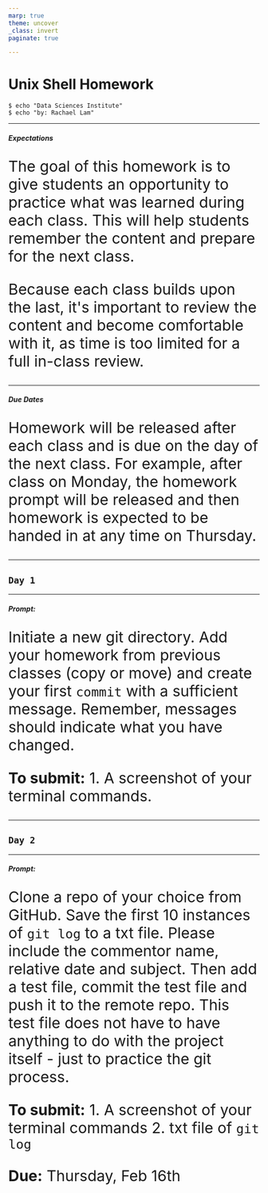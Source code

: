 ```yaml
---
marp: true
theme: uncover
_class: invert
paginate: true

---
```

<style>
    p {
        text-align: left;
        font-size: 30px
    }
    ul {
        margin: 0;
        font-size: 30px;
    }
    table {
        font-size: 30px;
    }
    ol {
        margin: 0;
        font-size: 30px;
    }
</style>


# **Unix Shell Homework**
```console
$ echo "Data Sciences Institute"
$ echo "by: Rachael Lam"
```

---
##### **Expectations**
The goal of this homework is to give students an opportunity to practice what was learned during each class. This will help students remember the content and prepare for the next class.

Because each class builds upon the last, it's important to review the content and become comfortable with it, as time is too limited for a full in-class review.

---
##### **Due Dates**
Homework will be released after each class and is due on the day of the next class. For example, after class on Monday, the homework prompt will be released and then homework is expected to be handed in at any time on Thursday.

---
<!--_color: white -->
<!--_backgroundColor: #f4a534 -->
## `Day 1`

---
##### **Prompt:**
Initiate a new git directory. Add your homework from previous classes (copy or move) and create your first `commit` with a sufficient message. Remember, messages should indicate what you have changed.

**To submit:**
    1. A screenshot of your terminal commands.

---
<!--_color: white -->
<!--_backgroundColor: #f4a534 -->
## `Day 2`

---
##### **Prompt:**
Clone a repo of your choice from GitHub. Save the first 10 instances of `git log` to a txt file. Please include the commentor name, relative date and subject. Then add a test file, commit the test file and push it to the remote repo. This test file does not have to have anything to do with the project itself - just to practice the git process.

**To submit:**
    1. A screenshot of your terminal commands
    2. txt file of `git log`

**Due:** Thursday, Feb 16th